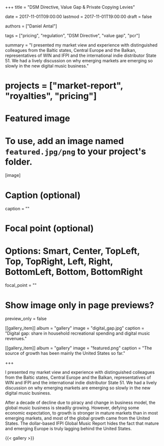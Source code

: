 +++
title = "DSM Directive, Value Gap & Private Copying Levies"

date = 2017-11-01T09:00:00
lastmod = 2017-11-01T19:00:00
draft = false

authors = ["Daniel Antal"]

tags = ["pricing", "regulation", "DSM Directive", "value gap", "pcr"]

summary = "I presented my market view and experience with distinguished colleagues from the Baltic states, Central Europe and the Balkan, representatives of WIN and IFPI and the international indie distributor State 51. We had a lively discussion on why emerging markets are emerging so slowly in the new digital music business."

# projects = ["market-report", "royalties", "pricing"]

# Featured image
# To use, add an image named `featured.jpg/png` to your project's folder. 
[image]
  # Caption (optional)
  caption = ""

  # Focal point (optional)
  # Options: Smart, Center, TopLeft, Top, TopRight, Left, Right, BottomLeft, Bottom, BottomRight
  focal_point = ""

  # Show image only in page previews?
  preview_only = false

[[gallery_item]]
album = "gallery"
image = "digital_gap.jpg"
caption = "Digital gap: share in household recreational spending and digital music revenues."

[[gallery_item]]
album = "gallery"
image = "featured.png"
caption = "The source of growth has been mainly the United States so far."


+++


I presented my market view and experience with distinguished colleagues from the Baltic states, Central Europe and the Balkan, representatives of WIN and IFPI and the international indie distributor State 51. We had a lively discussion on why emerging markets are emerging so slowly in the new digital music business.


After a decade of decline due to piracy and change in business model, the global music business is steadily growing.  However, defying some economic expectation, to growth is stronger in mature markets than in most emerging markets, and most of the global growth came from the United States. The dollar-based IFPI Global Music Report hides the fact that mature and emerging Europe is truly lagging behind the United States.


{{< gallery >}}




